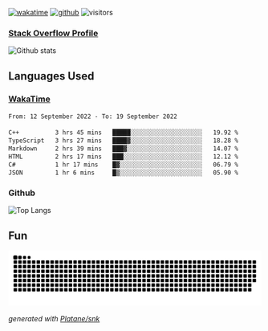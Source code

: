 [![wakatime](https://wakatime.com/badge/user/82c377cd-a54c-404c-b7df-177b313ca539.svg)](https://wakatime.com/@82c377cd-a54c-404c-b7df-177b313ca539)
[![github](https://img.shields.io/github/followers/xinthose?logo=github&style=plastic)](https://github.com/alanhamlett?tab=followers)
![visitors](https://visitor-badge.glitch.me/badge?page_id=xinthose&left_color=green&right_color=red)
### [Stack Overflow Profile](https://stackoverflow.com/users/4056146/xinthose)

![Github stats](https://github-readme-stats.vercel.app/api?username=xinthose&show_icons=true&theme=radical&count_private=true)

## Languages Used

### [WakaTime](https://wakatime.com/)
<!--START_SECTION:waka-->

```text
From: 12 September 2022 - To: 19 September 2022

C++          3 hrs 45 mins   █████░░░░░░░░░░░░░░░░░░░░   19.92 %
TypeScript   3 hrs 27 mins   ████▓░░░░░░░░░░░░░░░░░░░░   18.28 %
Markdown     2 hrs 39 mins   ███▓░░░░░░░░░░░░░░░░░░░░░   14.07 %
HTML         2 hrs 17 mins   ███░░░░░░░░░░░░░░░░░░░░░░   12.12 %
C#           1 hr 17 mins    █▓░░░░░░░░░░░░░░░░░░░░░░░   06.79 %
JSON         1 hr 6 mins     █▒░░░░░░░░░░░░░░░░░░░░░░░   05.90 %
```

<!--END_SECTION:waka-->

### Github

![Top Langs](https://github-readme-stats.vercel.app/api/top-langs/?username=xinthose)

## Fun
![github contribution grid snake animation](https://raw.githubusercontent.com/xinthose/xinthose/output/github-contribution-grid-snake.svg)

_generated with [Platane/snk](https://github.com/Platane/snk)_
